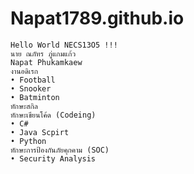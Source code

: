 # Napat1789.github.io

    Hello World NECS13O5 !!!
    นาย ณภัทร ภู่แกมแก้ว
    Napat Phukamkaew
    งานอดิเรก
    • Football
    • Snooker
    • Batminton
    ทักษะสกิล
    ทักษะเขียนโค้ด (Codeing)
    • C#
    • Java Scpirt
    • Python
    ทักษะการป้องกันภัยคุกคาม (SOC)
    • Security Analysis


